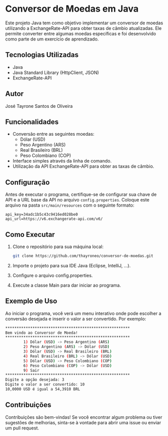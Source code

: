 # Conversor de Moedas em Java

Este projeto Java tem como objetivo implementar um conversor de moedas utilizando a ExchangeRate-API para obter taxas de câmbio atualizadas. Ele permite converter entre algumas moedas específicas e foi desenvolvido como parte de um exercício de aprendizado.

## Tecnologias Utilizadas

- Java
- Java Standard Library (HttpClient, JSON)
- ExchangeRate-API

## Autor
José Tayrone Santos de Oliveira

## Funcionalidades

- Conversão entre as seguintes moedas:
  - Dólar (USD)
  - Peso Argentino (ARS)
  - Real Brasileiro (BRL)
  - Peso Colombiano (COP)
- Interface simples através da linha de comando.
- Utilização da API ExchangeRate-API para obter as taxas de câmbio.

## Configuração

Antes de executar o programa, certifique-se de configurar sua chave de API e a URL base da API no arquivo `config.properties`. Coloque este arquivo na pasta `src/main/resources` com o seguinte formato:

```
api_key=34adc1b5c43c9416ed028be0
api_url=https://v6.exchangerate-api.com/v6/
```

## Como Executar

1. Clone o repositório para sua máquina local:

   ```bash
   git clone https://github.com/thayroneo/conversor-de-moedas.git

2. Importe o projeto para sua IDE Java (Eclipse, IntelliJ, ...).

3. Configure o arquivo config.properties.

4. Execute a classe Main para dar iniciar ao programa.

## Exemplo de Uso

Ao iniciar o programa, você verá um menu interativo onde pode escolher a conversão desejada e inserir o valor a ser convertido. Por exemplo:
```bash
*******************************************************
Bem vindo ao Conversor de Moeda!
*******************************************************
        1) Dólar (USD) -> Peso Argentino (ARS)
        2) Peso Argentino (ARS) -> Dólar (USD)
        3) Dólar (USD) -> Real Brasileiro (BRL)
        4) Real Brasileiro (BRL) -> Dólar (USD)
        5) Dólar (USD) -> Peso Colombiano (COP)
        6) Peso Colombiano (COP) -> Dólar (USD)
        9) Sair
*******************************************************
Digite a opção desejada: 3
Digite o valor a ser convertido: 10
10,0000 USD é igual a 54,3910 BRL
```

## Contribuições

Contribuições são bem-vindas! Se você encontrar algum problema ou tiver sugestões de melhorias, sinta-se à vontade para abrir uma issue ou enviar um pull request.

